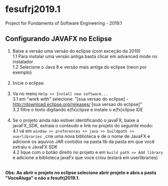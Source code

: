 # fesufrj2019.1
Project for Fundaments of Software Engineering - 2019.1


## Configurando JAVAFX no Eclipse

1. Baixe a versão uma versão do eclipse (com exceção da 2019)<br>
  1.1 Para instalar uma versão antiga basta clicar em advanced mode no instalador<br>
  1.2 Selecione o Java 8 e versão mais antiga do eclipse (neon por exemplo)<br><br>
2. Inicie o eclipse.<br><br>
3. Va no menu ```Help >> Install new software...```<br>
  3.1 em "work with" selecione: "[sua versao do eclipse] - http://download.eclipse.org/releases/ [sua versao do eclipse]"<br>
  3.2 filtre o texto digitando e(fx)clipse e instale o e(fx)clipse IDE<br><br>
4. Se o projeto ainda não estiver identificando o javaFX, baixe a javaFX_SDK, extraia o conteudo e link no projeto do seguinte modo:<br>
  4.1 vá em ```window >> preferences >> java >> buildpath >> userlibraries ```,crie uma nova biblioteca e de o nome de JavaFX e      adicione os aquivos JAR contidos na pasta lib da pasta em que você extraiu o JavaFX SDK<br>
  4.2 lique com o botão direito no projeto e em ```build path >> Add library``` e adicione a biblioteca javaFx que voce criou (estará em userlibraries)<br><br>


**Obs: Ao abrir o projeto no eclipse selecione abrir projeto e abra a pasta "VoceAluga" e não a fesufrj2019.1.**  
